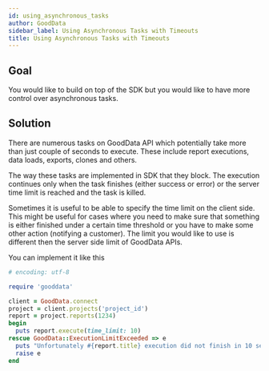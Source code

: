 ```yaml
---
id: using_asynchronous_tasks
author: GoodData
sidebar_label: Using Asynchronous Tasks with Timeouts
title: Using Asynchronous Tasks with Timeouts
---
```


Goal
-------

You would like to build on top of the SDK but you would like to have
more control over asynchronous tasks.

Solution
--------

There are numerous tasks on GoodData API which potentially take more
than just couple of seconds to execute. These include report executions,
data loads, exports, clones and others.

The way these tasks are implemented in SDK that they block. The
execution continues only when the task finishes (either success or
error) or the server time limit is reached and the task is killed.

Sometimes it is useful to be able to specify the time limit on the
client side. This might be useful for cases where you need to make sure
that something is either finished under a certain time threshold or you
have to make some other action (notifying a customer). The limit you
would like to use is different then the server side limit of GoodData
APIs.

You can implement it like this


```ruby
# encoding: utf-8

require 'gooddata'

client = GoodData.connect
project = client.projects('project_id')
report = project.reports(1234)
begin
  puts report.execute(time_limit: 10)
rescue GoodData::ExecutionLimitExceeded => e
  puts "Unfortunately #{report.title} execution did not finish in 10 seconds"
  raise e
end
```
